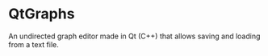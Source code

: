 # QtGraphs
An undirected graph editor made in Qt (C++) that allows saving and loading from a text file.
